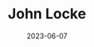 ---
title: "John Locke"
cc-type: person
born-on: 1632-08-29
date: 2023-06-07
died-on: 1704-10-28
hashtag: john-locke
tags:
  - English
  - philosopher
  - Age of Enlightenment
  - human being
  - dead at the moment
---